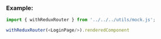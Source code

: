 ### Example:

```js
import { withReduxRouter } from '../../../utils/mock.js';

withReduxRouter(<LoginPage/>).renderedComponent    

```